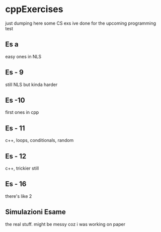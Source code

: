 # cppExercises
just dumping here some CS exs ive done for the upcoming programming test 

## Es a 
easy ones in NLS

## Es - 9
still NLS but kinda harder

## Es -10
first ones in cpp

## Es - 11
c++,  loops, conditionals, random

## Es - 12
c++, trickier still

## Es - 16
there's like 2

## Simulazioni Esame
the real stuff. might be messy coz i was working on paper
